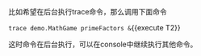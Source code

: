 
比如希望在后台执行trace命令，那么调用下面命令

`trace demo.MathGame primeFactors &`{{execute T2}}

这时命令在后台执行，可以在console中继续执行其他命令。
